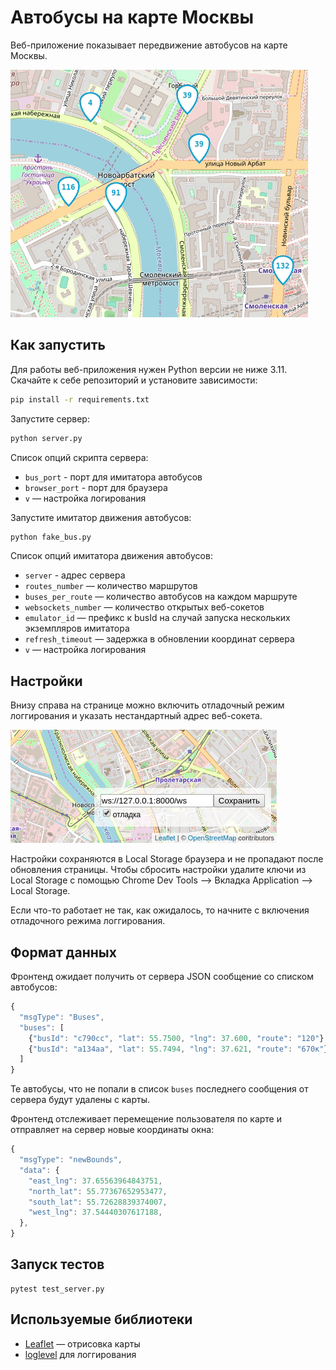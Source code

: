 # Автобусы на карте Москвы

Веб-приложение показывает передвижение автобусов на карте Москвы.

<img src="https://github.com/VneTraffiqua/bus_tracker/blob/master/buses-on-the-map/screenshots/buses.gif?raw=true">

## Как запустить
Для работы веб-приложения нужен Python версии не ниже 3.11. Скачайте к себе репозиторий и установите зависимости:

```bash
pip install -r requirements.txt
```

Запустите сервер:
```bash
python server.py
```
Список опций скрипта сервера:

- `bus_port` - порт для имитатора автобусов
- `browser_port` - порт для браузера
- `v` — настройка логирования

Запустите имитатор движения автобусов:
```bash
python fake_bus.py
```
Список опций имитатора движения автобусов:
- `server` - адрес сервера
- `routes_number` — количество маршрутов
- `buses_per_route` — количество автобусов на каждом маршруте
- `websockets_number` — количество открытых веб-сокетов
- `emulator_id` — префикс к busId на случай запуска нескольких экземпляров имитатора
- `refresh_timeout` — задержка в обновлении координат сервера
- `v` — настройка логирования

## Настройки

Внизу справа на странице можно включить отладочный режим логгирования и указать нестандартный адрес веб-сокета.

<img src="https://raw.githubusercontent.com/VneTraffiqua/bus_tracker/refs/heads/master/buses-on-the-map/screenshots/settings.png">

Настройки сохраняются в Local Storage браузера и не пропадают после обновления страницы. Чтобы сбросить настройки удалите ключи из Local Storage с помощью Chrome Dev Tools —> Вкладка Application —> Local Storage.

Если что-то работает не так, как ожидалось, то начните с включения отладочного режима логгирования.

## Формат данных

Фронтенд ожидает получить от сервера JSON сообщение со списком автобусов:

```js
{
  "msgType": "Buses",
  "buses": [
    {"busId": "c790сс", "lat": 55.7500, "lng": 37.600, "route": "120"},
    {"busId": "a134aa", "lat": 55.7494, "lng": 37.621, "route": "670к"},
  ]
}
```

Те автобусы, что не попали в список `buses` последнего сообщения от сервера будут удалены с карты.

Фронтенд отслеживает перемещение пользователя по карте и отправляет на сервер новые координаты окна:

```js
{
  "msgType": "newBounds",
  "data": {
    "east_lng": 37.65563964843751,
    "north_lat": 55.77367652953477,
    "south_lat": 55.72628839374007,
    "west_lng": 37.54440307617188,
  },
}
```

## Запуск тестов

```commandline
pytest test_server.py
```

## Используемые библиотеки

- [Leaflet](https://leafletjs.com/) — отрисовка карты
- [loglevel](https://www.npmjs.com/package/loglevel) для логгирования
